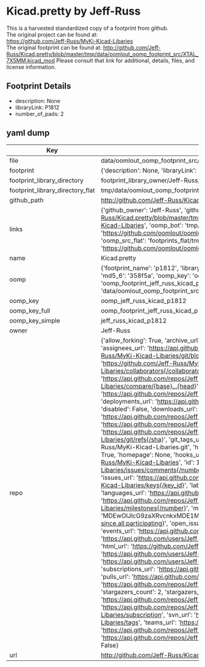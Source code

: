 # Kicad.pretty by Jeff-Russ  
This is a harvested standardized copy of a footprint from github.  
The original project can be found at:  
https://github.com/Jeff-Russ/MyKi-Kicad-Libaries  
The original footprint can be found at:
http://github.com/Jeff-Russ/Kicad.pretty/blob/master/tmp/data/oomlout_oomp_footprint_src/XTAL_7X5MM.kicad_mod
Please consult that link for additional, details, files, and license information.  
## Footprint Details
* description: None  
* libraryLink: P1812  
* number_of_pads: 2  
## yaml dump  
| Key | Value |  
| --- | --- |  
| file | data/oomlout_oomp_footprint_src/Kicad.pretty/P1812.kicad_mod |  
| footprint | {'description': None, 'libraryLink': 'P1812', 'number_of_pads': 2} |  
| footprint_library_directory | footprint_library_owner/Jeff-Russ_Kicad.pretty |  
| footprint_library_directory_flat | tmp/data/oomlout_oomp_footprint_src/footprints_flat/jeff_russ_kicad_p1812/working |  
| github_path | http://github.com/Jeff-Russ/Kicad.pretty/blob/master/tmp/data/oomlout_oomp_footprint_src/P1812.kicad_mod |  
| links | {'github_owner': 'Jeff-Russ', 'github_repo_name': 'MyKi-Kicad-Libaries', 'github_src': 'http://github.com/Jeff-Russ/Kicad.pretty/blob/master/tmp/data/oomlout_oomp_footprint_src/XTAL_7X5MM.kicad_mod', 'github_src_repo': 'https://github.com/Jeff-Russ/MyKi-Kicad-Libaries', 'oomp_bot': 'tmp/data/oomlout_oomp_footprint_src/footprints/jeff_russ_kicad_p1812/working', 'oomp_bot_github': 'https://github.com/oomlout/oomlout_oomp_footprint_bot/tree/main/tmp/data/oomlout_oomp_footprint_src/footprints/jeff_russ_kicad_p1812/working', 'oomp_src_flat': 'footprints_flat/tmp/data/oomlout_oomp_footprint_src/footprints_flat/jeff_russ_kicad_p1812/working', 'oomp_src_flat_github': 'https://github.com/oomlout/oomlout_oomp_footprint_src/tree/main/tmp/data/oomlout_oomp_footprint_src/footprints_flat/jeff_russ_kicad_p1812/working'} |  
| name | Kicad.pretty |  
| oomp | {'footprint_name': 'p1812', 'library_name': 'kicad', 'md5': '358f5a7d0bb0cdeb974b9966297784b0', 'md5_10': '358f5a7d0b', 'md5_5': '358f5', 'md5_6': '358f5a', 'oomp_key': 'oomp_jeff_russ_kicad_p1812', 'oomp_key_extra': 'oomp_footprint_jeff_russ_kicad_p1812', 'oomp_key_full': 'oomp_footprint_jeff_russ_kicad_p1812_358f5a', 'oomp_key_simple': 'jeff_russ_kicad_p1812', 'original_filename': 'data/oomlout_oomp_footprint_src/Kicad.pretty/P1812.kicad_mod', 'owner_name': 'jeff_russ'} |  
| oomp_key | oomp_jeff_russ_kicad_p1812 |  
| oomp_key_full | oomp_footprint_jeff_russ_kicad_p1812 |  
| oomp_key_simple | jeff_russ_kicad_p1812 |  
| owner | Jeff-Russ |  
| repo | {'allow_forking': True, 'archive_url': 'https://api.github.com/repos/Jeff-Russ/MyKi-Kicad-Libaries/{archive_format}{/ref}', 'archived': False, 'assignees_url': 'https://api.github.com/repos/Jeff-Russ/MyKi-Kicad-Libaries/assignees{/user}', 'blobs_url': 'https://api.github.com/repos/Jeff-Russ/MyKi-Kicad-Libaries/git/blobs{/sha}', 'branches_url': 'https://api.github.com/repos/Jeff-Russ/MyKi-Kicad-Libaries/branches{/branch}', 'clone_url': 'https://github.com/Jeff-Russ/MyKi-Kicad-Libaries.git', 'collaborators_url': 'https://api.github.com/repos/Jeff-Russ/MyKi-Kicad-Libaries/collaborators{/collaborator}', 'comments_url': 'https://api.github.com/repos/Jeff-Russ/MyKi-Kicad-Libaries/comments{/number}', 'commits_url': 'https://api.github.com/repos/Jeff-Russ/MyKi-Kicad-Libaries/commits{/sha}', 'compare_url': 'https://api.github.com/repos/Jeff-Russ/MyKi-Kicad-Libaries/compare/{base}...{head}', 'contents_url': 'https://api.github.com/repos/Jeff-Russ/MyKi-Kicad-Libaries/contents/{+path}', 'contributors_url': 'https://api.github.com/repos/Jeff-Russ/MyKi-Kicad-Libaries/contributors', 'created_at': '2017-08-27T06:24:03Z', 'default_branch': 'master', 'deployments_url': 'https://api.github.com/repos/Jeff-Russ/MyKi-Kicad-Libaries/deployments', 'description': 'dumping ground for kicad footprints', 'disabled': False, 'downloads_url': 'https://api.github.com/repos/Jeff-Russ/MyKi-Kicad-Libaries/downloads', 'events_url': 'https://api.github.com/repos/Jeff-Russ/MyKi-Kicad-Libaries/events', 'fork': False, 'forks': 0, 'forks_count': 0, 'forks_url': 'https://api.github.com/repos/Jeff-Russ/MyKi-Kicad-Libaries/forks', 'full_name': 'Jeff-Russ/MyKi-Kicad-Libaries', 'git_commits_url': 'https://api.github.com/repos/Jeff-Russ/MyKi-Kicad-Libaries/git/commits{/sha}', 'git_refs_url': 'https://api.github.com/repos/Jeff-Russ/MyKi-Kicad-Libaries/git/refs{/sha}', 'git_tags_url': 'https://api.github.com/repos/Jeff-Russ/MyKi-Kicad-Libaries/git/tags{/sha}', 'git_url': 'git://github.com/Jeff-Russ/MyKi-Kicad-Libaries.git', 'has_discussions': False, 'has_downloads': True, 'has_issues': True, 'has_pages': False, 'has_projects': True, 'has_wiki': True, 'homepage': None, 'hooks_url': 'https://api.github.com/repos/Jeff-Russ/MyKi-Kicad-Libaries/hooks', 'html_url': 'https://github.com/Jeff-Russ/MyKi-Kicad-Libaries', 'id': 101534070, 'is_template': False, 'issue_comment_url': 'https://api.github.com/repos/Jeff-Russ/MyKi-Kicad-Libaries/issues/comments{/number}', 'issue_events_url': 'https://api.github.com/repos/Jeff-Russ/MyKi-Kicad-Libaries/issues/events{/number}', 'issues_url': 'https://api.github.com/repos/Jeff-Russ/MyKi-Kicad-Libaries/issues{/number}', 'keys_url': 'https://api.github.com/repos/Jeff-Russ/MyKi-Kicad-Libaries/keys{/key_id}', 'labels_url': 'https://api.github.com/repos/Jeff-Russ/MyKi-Kicad-Libaries/labels{/name}', 'language': None, 'languages_url': 'https://api.github.com/repos/Jeff-Russ/MyKi-Kicad-Libaries/languages', 'license': None, 'merges_url': 'https://api.github.com/repos/Jeff-Russ/MyKi-Kicad-Libaries/merges', 'milestones_url': 'https://api.github.com/repos/Jeff-Russ/MyKi-Kicad-Libaries/milestones{/number}', 'mirror_url': None, 'name': 'MyKi-Kicad-Libaries', 'network_count': 0, 'node_id': 'MDEwOlJlcG9zaXRvcnkxMDE1MzQwNzA=', 'notifications_url': 'https://api.github.com/repos/Jeff-Russ/MyKi-Kicad-Libaries/notifications{?since,all,participating}', 'open_issues': 0, 'open_issues_count': 0, 'owner': {'avatar_url': 'https://avatars.githubusercontent.com/u/6119723?v=4', 'events_url': 'https://api.github.com/users/Jeff-Russ/events{/privacy}', 'followers_url': 'https://api.github.com/users/Jeff-Russ/followers', 'following_url': 'https://api.github.com/users/Jeff-Russ/following{/other_user}', 'gists_url': 'https://api.github.com/users/Jeff-Russ/gists{/gist_id}', 'gravatar_id': '', 'html_url': 'https://github.com/Jeff-Russ', 'id': 6119723, 'login': 'Jeff-Russ', 'node_id': 'MDQ6VXNlcjYxMTk3MjM=', 'organizations_url': 'https://api.github.com/users/Jeff-Russ/orgs', 'received_events_url': 'https://api.github.com/users/Jeff-Russ/received_events', 'repos_url': 'https://api.github.com/users/Jeff-Russ/repos', 'site_admin': False, 'starred_url': 'https://api.github.com/users/Jeff-Russ/starred{/owner}{/repo}', 'subscriptions_url': 'https://api.github.com/users/Jeff-Russ/subscriptions', 'type': 'User', 'url': 'https://api.github.com/users/Jeff-Russ'}, 'private': False, 'pulls_url': 'https://api.github.com/repos/Jeff-Russ/MyKi-Kicad-Libaries/pulls{/number}', 'pushed_at': '2023-07-31T23:59:29Z', 'releases_url': 'https://api.github.com/repos/Jeff-Russ/MyKi-Kicad-Libaries/releases{/id}', 'size': 976, 'ssh_url': 'git@github.com:Jeff-Russ/MyKi-Kicad-Libaries.git', 'stargazers_count': 2, 'stargazers_url': 'https://api.github.com/repos/Jeff-Russ/MyKi-Kicad-Libaries/stargazers', 'statuses_url': 'https://api.github.com/repos/Jeff-Russ/MyKi-Kicad-Libaries/statuses/{sha}', 'subscribers_count': 2, 'subscribers_url': 'https://api.github.com/repos/Jeff-Russ/MyKi-Kicad-Libaries/subscribers', 'subscription_url': 'https://api.github.com/repos/Jeff-Russ/MyKi-Kicad-Libaries/subscription', 'svn_url': 'https://github.com/Jeff-Russ/MyKi-Kicad-Libaries', 'tags_url': 'https://api.github.com/repos/Jeff-Russ/MyKi-Kicad-Libaries/tags', 'teams_url': 'https://api.github.com/repos/Jeff-Russ/MyKi-Kicad-Libaries/teams', 'temp_clone_token': None, 'topics': [], 'trees_url': 'https://api.github.com/repos/Jeff-Russ/MyKi-Kicad-Libaries/git/trees{/sha}', 'updated_at': '2023-07-31T23:59:40Z', 'url': 'https://api.github.com/repos/Jeff-Russ/MyKi-Kicad-Libaries', 'visibility': 'public', 'watchers': 2, 'watchers_count': 2, 'web_commit_signoff_required': False} |  
| url | http://github.com/Jeff-Russ/Kicad.pretty |  

